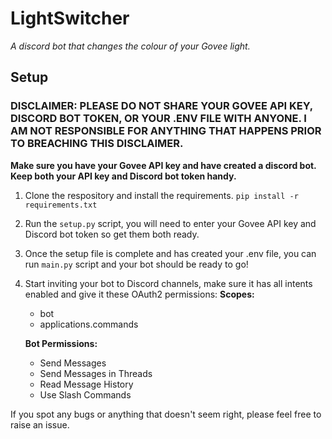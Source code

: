 # LightSwitcher
*A discord bot that changes the colour of your Govee light.*

## Setup
### DISCLAIMER: PLEASE DO NOT SHARE YOUR GOVEE API KEY, DISCORD BOT TOKEN, OR YOUR .ENV FILE WITH ANYONE. I AM NOT RESPONSIBLE FOR ANYTHING THAT HAPPENS PRIOR TO BREACHING THIS DISCLAIMER.
**Make sure you have your Govee API key and have created a discord bot. Keep both your API key and Discord bot token handy.**

1. Clone the respository and install the requirements. `pip install -r requirements.txt`
2. Run the `setup.py` script, you will need to enter your Govee API key and Discord bot token so get them both ready.
3. Once the setup file is complete and has created your .env file, you can run `main.py` script and your bot should be ready to go!
4. Start inviting your bot to Discord channels, make sure it has all intents enabled and give it these OAuth2 permissions:
    **Scopes:**
    - bot
    - applications.commands

    **Bot Permissions:**
    - Send Messages
    - Send Messages in Threads
    - Read Message History
    - Use Slash Commands

If you spot any bugs or anything that doesn't seem right, please feel free to raise an issue.